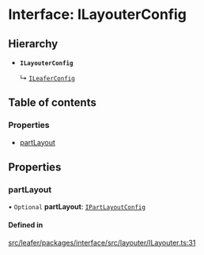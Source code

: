 # Interface: ILayouterConfig

## Hierarchy

- **`ILayouterConfig`**

  ↳ [`ILeaferConfig`](ILeaferConfig.md)

## Table of contents

### Properties

- [partLayout](ILayouterConfig.md#partlayout)

## Properties

### partLayout

• `Optional` **partLayout**: [`IPartLayoutConfig`](IPartLayoutConfig.md)

#### Defined in

[src/leafer/packages/interface/src/layouter/ILayouter.ts:31](https://github.com/leaferjs/leafer/blob/d3ec2c9bd49557a0d74aae684f8e3d3d557af194/packages/interface/src/layouter/ILayouter.ts#L31)
